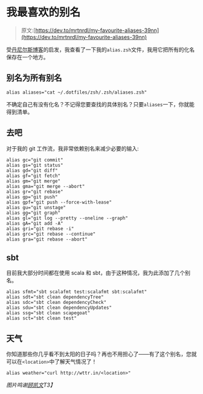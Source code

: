 # 我最喜欢的别名

> 原文:[https://dev.to/mrtnrdl/my-favourite-aliases-39nn](https://dev.to/mrtnrdl/my-favourite-aliases-39nn)

受[丹尼尔斯博客](https://danielmiessler.com/blog/some-of-my-favorite-shell-aliases-from-over-the-years/)的启发，我查看了一下我的`alias.zsh`文件，我用它把所有的化名保存在一个地方。

## 别名为所有别名

```
alias aliases="cat ~/.dotfiles/zsh/.zsh/aliases.zsh" 
```

不确定自己有没有化名？不记得您要查找的具体别名？只要`aliases`一下，你就能得到清单。

## 去吧

对于我的 git 工作流，我非常依赖别名来减少必要的输入:

```
alias gc="git commit"
alias gs="git status"
alias gd="git diff"
alias gf="git fetch"
alias gm="git merge"
alias gma="git merge --abort"
alias gr="git rebase"
alias gp="git push"
alias gpf="git push --force-with-lease"
alias gu="git unstage"
alias gg="git graph"
alias gl="git log --pretty --oneline --graph"
alias gA="git add -A"
alias gri="git rebase -i"
alias grc="git rebase --continue"
alias gra="git rebase --abort" 
```

## sbt

目前我大部分时间都在使用 scala 和 sbt，由于这种情况，我为此添加了几个别名。

```
alias sfmt="sbt scalafmt test:scalafmt sbt:scalafmt"
alias sdt="sbt clean dependencyTree"
alias sdc="sbt clean dependencyCheck"
alias sdu="sbt clean dependencyUpdates"
alias ssg="sbt clean scapegoat"
alias sct="sbt clean test" 
```

## 天气

你知道那些你几乎看不到太阳的日子吗？再也不用担心了——有了这个别名，您就可以在`<location>`中了解天气情况了！

```
alias weather="curl http://wttr.in/<location>" 
```

*图片鸣谢[顾凯文](https://unsplash.com/photos/w7ZyuGYNpRQ?utm_source=unsplash&utm_medium=referral&utm_content=creditCopyText)T3】*